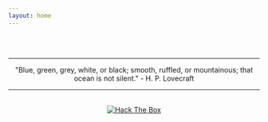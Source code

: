 ```yaml
---
layout: home
---
```

<center>
<br />
<br />
<hr class="hr-line">
"Blue, green, grey, white, or black; smooth, ruffled, or mountainous; that ocean is not silent." - H. P. Lovecraft
<hr class="hr-line">
<br />
<a href="https://www.hackthebox.com/profile/56695"><img src="https://www.hackthebox.com/badge/image/56695" alt="Hack The Box"></a>
</center>
